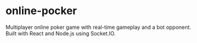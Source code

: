 # online-pocker
Multiplayer online poker game with real-time gameplay and a bot opponent. Built with React and Node.js using Socket.IO.
